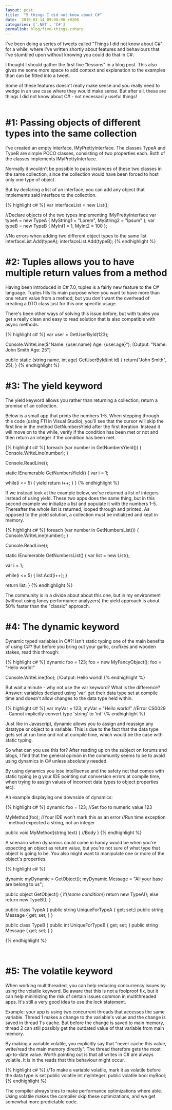 ```yaml
---
layout: post
title:  "5 things I did not know about C#"
date:  2019-01-14 09:00:00 +0200
categories: ['.NET', 'C#']
permalink: blog/five-things-csharp
---
```


I've been doing a series of tweets called "Things I did not know about C#" for a while, where I've written shortly about
features and behaviours that I've stumbled upon without knowing you could do that in C#.

I thought I should gather the first five "lessons" in a blog post. This also gives me some more space to add context and
explanation to the examples than can be fitted into a tweet.

Some of these features doesn't really make sense and you really need to wedge in an use case where they would make
sense. But after all, these are things I did not know about C# - not necessarily useful things! 
<br><br>

<h1>#1: Passing objects of different types into the same collection</h1>

I've created an empty interface, IMyPrettyInterface. The classes TypeA and TypeB are simple POCO classes,
consisting of two properties each. Both of the classes implements IMyPrettyInterface.

Normally it wouldn't be possible to pass instances of these two classes in the same collection, since the
collection would have been forced to host only one type of object.

But by declaring a list of an interface, you can add any object that implements said interface to the collection.

{% highlight c# %}
var interfaceList = new List<IMyPrettyInterface>();

//Declare objects of the two types implementing IMyPrettyInterface
var typeA = new TypeA { MyString1 = "Lorem", MyString2 = "Ipsum" };
var typeB = new TypeB { MyInt1 = 1, MyInt2 = 100 };

//No errors when adding two different object types to the same list
interfaceList.Add(typeA);
interfaceList.Add(typeB);
{% endhighlight %}
<br>
<h1>#2: Tuples allows you to have multiple return values from a method</h1>

Having been introduced in C# 7.0, tuples is a fairly new feature to the C# language.
Tuples fills its main purpose when you want to have more than one return value from a
method, but you don't want the overhead of creating a DTO class just for
this one specific usage.

There's been other ways of solving this issue before, but with tuples you get a
really clean and easy to read solution that is also compatible with async methods.

{% highlight c# %}
var user = GetUserById(123);

Console.WriteLine($"Name: {user.name} Age: {user.age}");
[Output: "Name: John Smith Age: 25"]

public static (string name, int age) GetUserById(int id)
{
   return("John Smith", 25);
} 
{% endhighlight %}
<br>
<h1>#3: The yield keyword</h1>

The yield keyword allows you rather than returning a collection, return a promise of an collection.

Below is a small app that prints the numbers 1-5. When stepping through this code (using F11 in 
Visual Studio), you'll see that the cursor will skip the first line in the method GetNumbersYield
after the first iteration. Instead it will move on to the while, verify if the condition has 
been met or not and then return an integer if the condition has been met.

{% highlight c# %}
foreach (var number in GetNumbersYield()) 
{
   Console.WriteLine(number);
}

Console.ReadLine();

static IEnumerable GetNumbersYield()
{
   var i = 1;
            
   while(i <= 5)
   {
      yield return i++;
   }
}
{% endhighlight %}

If we instead look at the example below, we've returned a list of integers instead of using yield.
These two apps does the same thing, but in this second example we initialize a list and populate it
with the numbers 1-5. Thereafter the whole list is returned, looped through and printed. As opposed
to the yield solution, a collection must be initialized and kept in memory.

{% highlight c# %}
foreach (var number in GetNumbersList()) 
{
   Console.WriteLine(number);
}

Console.ReadLine();

static IEnumerable GetNumbersList()
{
   var list = new List<int>();

   var i = 1;

   while(i <= 5)
   {
      list.Add(i++);
   }

   return list;
}
{% endhighlight %}

The community is in a divide about about this one, but in my environment (without using fancy performance
analyzers) the yield approach is about 50% faster than the "classic" approach.
<br>
<h1>#4: The dynamic keyword</h1>

Dynamic typed variables in C#?! Isn't static typing one of the main benefits of using C#?
But before you bring out your garlic, crufixes and wooden stakes, read this through:

{% highlight c# %}
dynamic foo = 123;
foo = new MyFancyObject();
foo = "Hello world!"

Console.WriteLine(foo);
//Output: Hello world!
{% endhighlight %}

But wait a minute - why not use the var keyword? What is the difference? <br>
Answer: variables declared using 'var' get their data type set at compile time and doesn't allow changes to the data type held within.

{% highlight c# %}
var myVar = 123;
myVar = "Hello world!"
//Error CS0029 - Cannot implicitly convert type 'string' to 'int'
{% endhighlight %}

Just like in Javascript, dynamic allows you to assign and reassign any datatype or object to a variable. This is due to
the fact that the data type gets set at run time and not at compile time, which would be the case with static typing.

So what can you use this for? After reading up on the subject on forums and blogs, I find that the general opinion in the community
seems to be to avoid using dynamics in C# unless absolutely needed. 

By using dynamics you lose intellisense and the safety net that comes with static typing (e g your IDE pointing out conversion errors 
at compile time, when trying to assign values of incorrect data types to object properties etc).

An example displaying one downside of dynamics:

{% highlight c# %}
dynamic foo = 123; //Set foo to numeric value 123

MyMethod(foo); //Your IDE won't mark this as an error
//Run time exception - method expected a string, not an integer

public void MyMethod(string text)
{
	//Body
}
{% endhighlight %}

A scenario when dynamics could come in handy would be when you're expecting an object as return value, but you're not sure of what type
that object is going to be. You also might want to manipulate one or more of the object's properties.

{% highlight c# %}

dynamic myDynamic = GetObject();
myDynamic.Message = "All your base are belong to us";

public object GetObject()
{
	if(/*some condition*/)
	    return new TypeA();
	else
	    return new TypeB();
}

public class TypeA
{
	public string UniqueForTypeA { get; set;}
	public string Message { get; set; }
}

public class TypeB
{
	public int UniqueForTypeB { get; set; }
	public string Message { get; set; }
}


{% endhighlight %}


<br>
<h1>#5: The volatile keyword</h1>

When working multithreaded, you can help reducing concurrency issues  by using the volatile keyword. Be aware that this is not a foolproof
fix, but it can help minimizing the risk of certain issues common in multithreaded apps. It's still a very good idea to use the lock statement.

Example: your app is using two concurrent threads that accesses the same variable. Thread 1 makes a change to the variable's value and the
change is saved in thread 1's cache. But before the change is saved to main memory, thread 2 can still possibly get the outdated value of that
variable from main memory.

By making a variable volatile, you explicitly say that "never cache this value, write/read the main memory directly". The thread therefore gets
the most up-to-date value. Worth pointing out is that all writes in C# are always volatile. It is in the reads that this behaviour might occur.

{% highlight c# %}
   //To make a variable volatile, mark it as volatile before the data type is set
   public volatile int myInteger;
   public volatile bool myBool;
{% endhighlight %}

The compiler always tries to make performance optimizations where able. Using volatile makes the compiler skip these optimizations, and we get 
somewhat more predictable code.